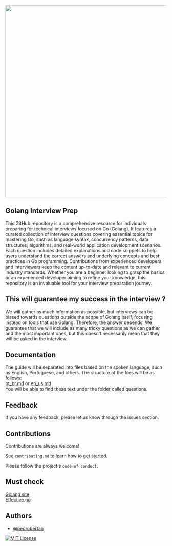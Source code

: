 <p align="center">
  <img src="https://github.com/pedrobertao/golang-inverview-prep/assets/14317213/00d3319d-dbd8-491b-bc4b-78d3cc65f865" width="600"> 
</p>

## Golang Interview Prep 

This GitHub repository is a comprehensive resource for individuals preparing for technical interviews focused on Go (Golang). It features a curated collection of interview questions covering essential topics for mastering Go, such as language syntax, concurrency patterns, data structures, algorithms, and real-world application development scenarios. Each question includes detailed explanations and code snippets to help users understand the correct answers and underlying concepts and best practices in Go programming. Contributions from experienced developers and interviewers keep the content up-to-date and relevant to current industry standards. Whether you are a beginner looking to grasp the basics or an experienced developer aiming to refine your knowledge, this repository is an invaluable tool for your interview preparation journey.


## This will guarantee my success in the interview ?

We will gather as much information as possible, but interviews can be biased towards questions outside the scope of Golang itself, focusing instead on tools that use Golang. Therefore, the answer depends. We guarantee that we will include as many tricky questions as we can gather and the most important ones, but this doesn't necessarily mean that they will be asked in the interview.


## Documentation

The guide will be separated into files based on the spoken language, such as English, Portuguese, and others. The structure of the files will be as follows: \
[pt_br.md](https://github.com/pedrobertao/golang-interview-prep/blob/main/questions/pt-br.md) or [en_us.md](https://github.com/pedrobertao/golang-interview-prep/blob/main/questions/en-us.md) \
You will be able to find these text under the folder called questions.

## Feedback

If you have any feedback, please let us know through the issues section.

## Contributions

Contributions are always welcome!

See `contributing.md` to learn how to get started.

Please follow the project's `code of conduct`.
## Must check

[Golang site](https://go.dev/) \
[Effective go](https://go.dev/doc/effective_go)

## Authors

- [@pedrobertao](https://www.github.com/pedrobertao)

[![MIT License](https://img.shields.io/badge/License-MIT-green.svg)](https://choosealicense.com/licenses/mit/)


